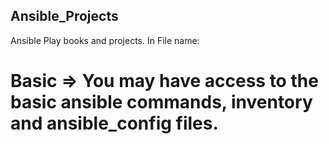 ## Ansible_Projects
Ansible Play books and projects.
In File name:
# Basic => You may have access to the basic ansible commands, inventory and ansible_config files.
